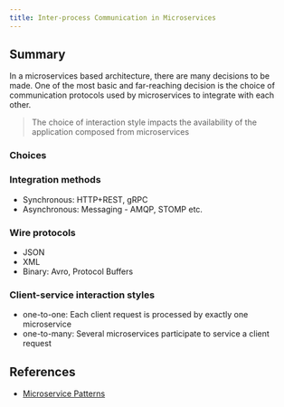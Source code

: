 ```yaml
---
title: Inter-process Communication in Microservices
---
```


## Summary
In a microservices based architecture, there are many decisions to be made. One of the most basic and far-reaching decision is the choice of communication protocols used by microservices to integrate with each other.

>The choice of interaction style impacts the availability of the application composed from microservices

### Choices

### Integration methods
- Synchronous: HTTP+REST, gRPC
- Asynchronous: Messaging - AMQP, STOMP etc.

### Wire protocols
- JSON
- XML
- Binary: Avro, Protocol Buffers

### Client-service interaction styles
- one-to-one: Each client request is processed by exactly one microservice
- one-to-many: Several microservices participate to service a client request

## References
- [Microservice Patterns](https://livebook.manning.com/#!/book/microservice-patterns/chapter-3/v-11/18)